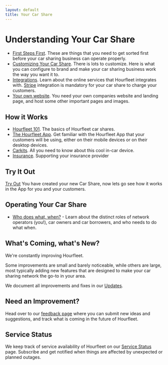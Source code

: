 ```yaml
---
layout: default
title: Your Car Share
---
```


# Understanding Your Car Share

* [First Steps First](stepbystep.html). These are things that you need to get sorted first before your car sharing business can operate properly.
* [Customizing Your Car Share](configure.html). There is lots to customize. Here is what you can configure to brand and make your car sharing business work the way you want it to.
* [Integrations](integrations.html). Learn about the online services that Hourfleet integrates with. [Stripe](http://stripe.com) integration is mandatory for your car share to charge your customers. 
* [Your own website](yoursite.html). You need your own companies website and landing page, and host some other important pages and images.

## How it Works

* [Hourfleet 101](howitworks.html). The basics of Hourfleet car shares.  
* [The Hourfleet App](screens.html). Get familiar with the Hourfleet App that your customers will be using, either on their mobile devices or on their desktop devices.  
* [Carkits](carkit.html). All you need to know about this cool in-car device.     
* [Insurance](insurance.html). Supporting your insurance provider

## Try It Out

[Try Out](tryout.html) You have created your new Car Share, now lets go see how it works in the App for you and your customers.

## Operating Your Car Share
* [Who does what, when?](roles.html) - Learn about the distinct roles of network operators (you!), car owners and car borrowers, and who needs to do what when.



## What's Coming, what's New?

We're constantly improving Hourfleet. 

Some improvements are small and barely noticeable, while others are large, most typically adding new features that are designed to make your car sharing network the go-to in your area. 

We document all improvements and fixes in our [Updates](http://feedback.hourfleet.com/changelog).

## Need an Improvement?

Head over to our [feedback page](http://feedback.hourfleet.com) where you can submit new ideas and suggestions, and track what is coming in the future of Hourfleet.

## Service Status

We keep track of service availability of Hourfleet on our [Service Status](http://status.hourfleet.com) page. Subscribe and get notified when things are affected by unexpected or planned outages.

